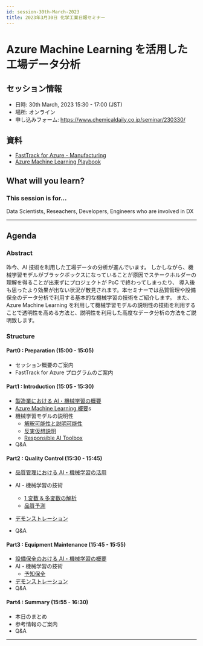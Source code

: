 ```yaml
---
id: session-30th-March-2023
title: 2023年3月30日 化学工業日報セミナー
---
```

# Azure Machine Learning を活用した工場データ分析

## セッション情報
- 日時: 30th March, 2023 15:30 - 17:00 (JST)
- 場所: オンライン
- 申し込みフォーム: https://www.chemicaldaily.co.jp/seminar/230330/


## 資料
- [FastTrack for Azure - Manufacturing](https://konabuta.github.io/fta-manufacturing/)
- [Azure Machine Learning Playbook](https://konabuta.github.io/azure-machine-learning-playbook/)

## What will you learn?

### This session is for...
Data Scientists, Reseachers, Developers, Engineers who are involved in DX

---
## Agenda
### Abstract
昨今、AI 技術を利用した工場データの分析が進んでいます。 しかしながら、機械学習モデルがブラックボックスになっていることが原因でステークホルダーの理解を得ることが出来ずにプロジェクトが PoC で終わってしまったり、 導入後も思ったより効果が出ない状況が散見されます。本セミナーでは品質管理や設備保全のデータ分析で利用する基本的な機械学習の技術をご紹介します。 また、Azure Machine Learning を利用して機械学習モデルの説明性の技術を利用することで透明性を高める方法と、説明性を利用した高度なデータ分析の方法をご説明致します。


### Structure
#### Part0 : Preparation (15:00 - 15:05)
- セッション概要のご案内
- FastTrack for Azure プログラムのご案内

#### Part1 : Introduction (15:05 - 15:30)
- [製造業における AI・機械学習の概要](../manufacturing/manufacturing/ai-and-ml-in-manufacturing.md)
- [Azure Machine Learning 概要](https://konabuta.github.io/azure-machine-learning-playbook/docs/azureml/fundamentals/azureml-basic)s
- 機械学習モデルの説明性
    - [解釈可能性と説明可能性](https://konabuta.github.io/azure-machine-learning-playbook/docs/azureml/responsible-ai/rai-interpretability-explainability)
    - [反実仮想説明](https://konabuta.github.io/azure-machine-learning-playbook/docs/azureml/responsible-ai/rai-counterfactual-explanation)
    - [Responsible AI Toolbox](http://localhost:3001/azure-machine-learning-playbook/docs/azureml/responsible-ai/rai-toolbox-for-debug)
- Q&A

#### Part2 : Quality Control (15:30 - 15:45)
- [品質管理における AI・機械学習の活用](../manufacturing/quality-control/qc-overview.md)
- AI・機械学習の技術
    - [1 変数 & 多変数の解析](../manufacturing/quality-control/qc-diagnostic.md)
    - [品質予測](../manufacturing/quality-control/qc-predictive.md)
- [デモンストレーション](../manufacturing/quality-control/qc-demonstration.md)

- Q&A

#### Part3 : Equipment Maintenance (15:45 - 15:55)
- [設備保全のおける AI・機械学習の概要](../manufacturing/equipment-maintenance/em-overview.md)
- AI・機械学習の技術
    - [予知保全](../manufacturing/equipment-maintenance/em-predictive-maintenance.md)
- [デモンストレーション](../manufacturing/equipment-maintenance/em-demonstration.md)
- Q&A

#### Part4 : Summary (15:55 - 16:30)
- 本日のまとめ
- 参考情報のご案内
- Q&A
---